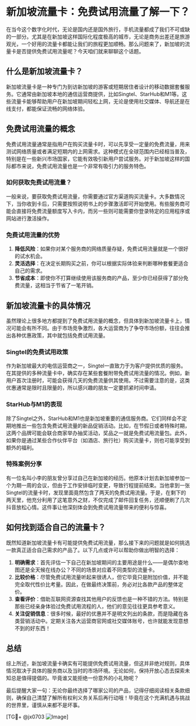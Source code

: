# 新加坡流量卡：免费试用流量了解一下？

在当今这个数字化时代，无论是国内还是国外旅行，手机流量都成了我们不可或缺的一部分。尤其是在新加坡这样国际化程度极高的城市，无论是商务出差还是旅游观光，一个好用的流量卡都能让我们的旅程更加顺畅。那么问题来了，新加坡的流量卡是否提供免费试用流量呢？今天咱们就来聊聊这个话题。

## 什么是新加坡流量卡？

新加坡流量卡是一种专门为到访新加坡的游客或短期居住者设计的移动数据套餐服务。它通常由新加坡本地的通信运营商提供，比如Singtel、StarHub和M1等。这些流量卡能够帮助用户在新加坡期间轻松上网，无论是使用社交媒体、导航还是在线支付，都能保证流畅的网络体验。

## 免费试用流量的概念

免费试用流量通常是指用户在购买流量卡时，可以先享受一定量的免费流量，用来测试网络质量或者满足短期内的上网需求。这种模式在全球范围内已经相当普及，特别是在一些新兴市场国家，它能有效吸引新用户尝试服务。对于新加坡这样的国际都市来说，免费试用流量也是一个非常有吸引力的服务特色。

### 如何获取免费试用流量？

一般来说，要获取免费试用流量，你需要通过官方渠道购买流量卡。大多数情况下，当你收到卡后，只需要按照说明书上的步骤激活即可开始使用。有些服务商可能会直接将免费流量额度写入卡内，而另一些则可能需要你登录特定的应用程序或网站进行激活操作。

### 免费试用流量的优势

1. **降低风险**：如果你对某个服务商的网络质量存疑，免费试用流量就是一个很好的试水机会。
2. **灵活选择**：在决定长期购买之前，你可以根据实际体验来判断哪种套餐更适合自己的需求。
3. **节省成本**：即使你不打算继续使用该服务商的产品，至少你已经获得了部分免费流量，这相当于节省了一笔开销。

## 新加坡流量卡的具体情况

虽然理论上很多地方都提到了免费试用流量的概念，但具体到新加坡流量卡上，情况可能会有所不同。由于市场竞争激烈，各大运营商为了争夺市场份额，往往会推出各种优惠政策，其中就包括免费试用流量。

### Singtel的免费试用政策

作为新加坡最大的电信运营商之一，Singtel一直致力于为客户提供优质的服务。在其提供的多种流量卡中，确实存在某些套餐附带免费试用流量的情况。例如，新用户首次注册时，可能会获得几天的免费流量供其使用。不过需要注意的是，这类优惠通常是限时且限量的，所以感兴趣的朋友一定要抓紧时间申请。

### StarHub与M1的表现

除了Singtel之外，StarHub和M1也是新加坡重要的通信服务商。它们同样会不定期地推出一些包含免费试用流量的新品促销活动。比如，在节假日或者特殊时期，这两个品牌可能会联合商家举办抽奖活动，奖品之一就是免费试用流量包。此外，如果你是通过某些合作伙伴平台（如酒店、旅行社）购买流量卡，则也可能享受到额外的福利。

### 特殊案例分享

有一位名叫小李的朋友曾分享过自己在新加坡的经历。他原本计划去新加坡参加一个为期一周的会议，但由于工作安排临时变更，导致行程提前结束。当他拿到一张Singtel的流量卡时，发现里面竟然包含了两天的免费试用流量。于是，在剩下的两天里，他充分利用了这笔意外之财，不仅完成了邮件回复任务，还顺便刷了几次抖音放松心情。这件事让他深刻体会到免费试用流量带来的便利与惊喜。

## 如何找到适合自己的流量卡？

既然知道新加坡流量卡有可能提供免费试用流量，那么接下来的问题就是如何挑选一款真正适合自己需求的产品了。以下几点或许可以帮助你做出明智的选择：

1. **明确需求**：首先评估一下自己在新加坡期间的主要用途是什么——是偶尔查地图还是全天候在线办公？不同的场景对应着不同类型的流量卡。
2. **比较价格**：尽管免费试用流量听起来很诱人，但它毕竟只是附加价值，并不能完全取代性价比考量。因此，在做最终决策前，务必对比各款产品的整体定价。
3. **查看评价**：借助互联网资源查找其他用户的反馈也是一种不错的方法。特别是那些已经亲身体验过免费试用流程的人，他们的意见往往更具参考意义。
4. **关注促销信息**：很多时候，最好的优惠并不是明文列出的条款，而是隐藏在各类营销活动中。定期关注各大运营商官网或社交媒体账号，也许就能发现意想不到的好东西！

## 总结

综上所述，新加坡流量卡确实有可能提供免费试用流量，但这并非绝对规则，具体情况取决于具体的服务商以及当时的市场环境。无论如何，保持开放心态去探索未知总是值得提倡的。毕竟谁又能拒绝一份意外的小礼物呢？

最后提醒大家一句：无论你最终选择了哪家公司的产品，记得仔细阅读相关条款细则，确保自己清楚了解所有权利义务关系后再行动哦！毕竟在这个充满机遇与挑战的世界里，谨慎从来都不是坏事。

[TG💪+ @jx0703 ![Image](https://github.com/user-attachments/assets/dbca1d08-cadb-493c-b0ec-ad6f7a83f270)]